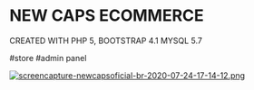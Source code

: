 # NEW CAPS ECOMMERCE

  CREATED WITH PHP 5, BOOTSTRAP 4.1 MYSQL 5.7
  
 #store
 #admin panel
  
[![screencapture-newcapsoficial-br-2020-07-24-17-14-12.png](https://i.postimg.cc/y6jVFM7X/screencapture-newcapsoficial-br-2020-07-24-17-14-12.png)](https://postimg.cc/JtyV8dDG)
